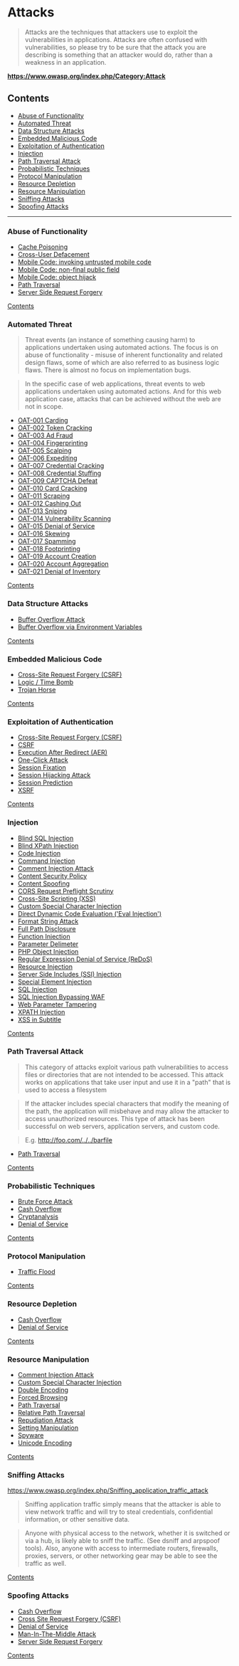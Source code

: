 # Attacks

> Attacks are the techniques that attackers use to exploit the vulnerabilities in applications. Attacks are often confused with vulnerabilities, so please try to be sure that the attack you are describing is something that an attacker would do, rather than a weakness in an application.

**https://www.owasp.org/index.php/Category:Attack**

## Contents

- [Abuse of Functionality](#abuse-of-functionality)
- [Automated Threat](#automated-threat)
- [Data Structure Attacks](#data-structure-attacks)
- [Embedded Malicious Code](#embedded-malicious-code)
- [Exploitation of Authentication](#exploitation-of-authentication)
- [Injection](#injection)
- [Path Traversal Attack](#path-traversal-attack)
- [Probabilistic Techniques](#probabilistic-techniques)
- [Protocol Manipulation](#protocol-manipulation)
- [Resource Depletion](#resource-depletion)
- [Resource Manipulation](#resource-manipulation)
- [Sniffing Attacks](#sniffing-attacks)
- [Spoofing Attacks](#spoofing-attacks)

---

### Abuse of Functionality

- [Cache Poisoning](https://www.owasp.org/index.php/Cache_Poisoning)
- [Cross-User Defacement](https://www.owasp.org/index.php/Cross-User_Defacement)
- [Mobile Code: invoking untrusted mobile code](https://www.owasp.org/index.php/Mobile_code:_invoking_untrusted_mobile_code)
- [Mobile Code: non-final public field](https://www.owasp.org/index.php/Mobile_code:_non-final_public_field)
- [Mobile Code: object hijack](https://www.owasp.org/index.php/Mobile_code:_object_hijack)
- [Path Traversal](https://www.owasp.org/index.php/Path_Traversal)
- [Server Side Request Forgery](https://www.owasp.org/index.php/Server_Side_Request_Forgery)

[Contents](#contents)


### Automated Threat

> Threat events (an instance of something causing harm) to applications undertaken using automated actions. The focus is on abuse of functionality - misuse of inherent functionality and related design flaws, some of which are also referred to as business logic flaws. There is almost no focus on implementation bugs.

> In the specific case of web applications, threat events to web applications undertaken using automated actions. And for this web application case, attacks that can be achieved without the web are not in scope.

- [OAT-001 Carding](https://www.owasp.org/index.php/OAT-001_Carding)
- [OAT-002 Token Cracking](https://www.owasp.org/index.php/OAT-002_Token_Cracking)
- [OAT-003 Ad Fraud](https://www.owasp.org/index.php/OAT-003_Ad_Fraud)
- [OAT-004 Fingerprinting](https://www.owasp.org/index.php/OAT-004_Fingerprinting)
- [OAT-005 Scalping](https://www.owasp.org/index.php/OAT-005_Scalping)
- [OAT-006 Expediting](https://www.owasp.org/index.php/OAT-006_Expediting)
- [OAT-007 Credential Cracking](https://www.owasp.org/index.php/OAT-007_Credential_Cracking)
- [OAT-008 Credential Stuffing](https://www.owasp.org/index.php/OAT-008_Credential_Stuffing)
- [OAT-009 CAPTCHA Defeat](https://www.owasp.org/index.php/OAT-009_CAPTCHA_Defeat)
- [OAT-010 Card Cracking](https://www.owasp.org/index.php/OAT-010_Card_Cracking)
- [OAT-011 Scraping](https://www.owasp.org/index.php/OAT-011_Scraping)
- [OAT-012 Cashing Out](https://www.owasp.org/index.php/OAT-012_Cashing_Out)
- [OAT-013 Sniping](https://www.owasp.org/index.php/OAT-013_Sniping)
- [OAT-014 Vulnerability Scanning](https://www.owasp.org/index.php/OAT-014_Vulnerability_Scanning)
- [OAT-015 Denial of Service](https://www.owasp.org/index.php/OAT-015_Denial_of_Service)
- [OAT-016 Skewing](https://www.owasp.org/index.php/OAT-016_Skewing)
- [OAT-017 Spamming](https://www.owasp.org/index.php/OAT-017_Spamming)
- [OAT-018 Footprinting](https://www.owasp.org/index.php/OAT-018_Footprinting)
- [OAT-019 Account Creation](https://www.owasp.org/index.php/OAT-019_Account_Creation)
- [OAT-020 Account Aggregation](https://www.owasp.org/index.php/OAT-020_Account_Aggregation)
- [OAT-021 Denial of Inventory](https://www.owasp.org/index.php/OAT-021_Denial_of_Inventory)

[Contents](#contents)


### Data Structure Attacks

- [Buffer Overflow Attack](https://www.owasp.org/index.php/Buffer_overflow_attack)
- [Buffer Overflow via Environment Variables](https://www.owasp.org/index.php/Buffer_Overflow_via_Environment_Variables)

[Contents](#contents)


### Embedded Malicious Code

- [Cross-Site Request Forgery (CSRF)](https://www.owasp.org/index.php/Cross-Site_Request_Forgery_(CSRF))
- [Logic / Time Bomb](https://www.owasp.org/index.php/Logic/time_bomb)
- [Trojan Horse](https://www.owasp.org/index.php/Trojan_Horse)

[Contents](#contents)


### Exploitation of Authentication

- [Cross-Site Request Forgery (CSRF)](https://www.owasp.org/index.php/Cross-Site_Request_Forgery_(CSRF))
- [CSRF](https://www.owasp.org/index.php/CSRF)
- [Execution After Redirect (AER)](https://www.owasp.org/index.php/Execution_After_Redirect_(EAR))
- [One-Click Attack](https://www.owasp.org/index.php/One-Click_Attack)
- [Session Fixation](https://www.owasp.org/index.php/Session_fixation)
- [Session Hijacking Attack](https://www.owasp.org/index.php/Session_hijacking_attack)
- [Session Prediction](https://www.owasp.org/index.php/Session_Prediction)
- [XSRF](https://www.owasp.org/index.php/XSRF)

[Contents](#contents)


### Injection

- [Blind SQL Injection](https://www.owasp.org/index.php/Blind_SQL_Injection)
- [Blind XPath Injection](https://www.owasp.org/index.php/Blind_XPath_Injection)
- [Code Injection](https://www.owasp.org/index.php/Code_Injection)
- [Command Injection](https://www.owasp.org/index.php/Command_Injection)
- [Comment Injection Attack](https://www.owasp.org/index.php/Comment_Injection_Attack)
- [Content Security Policy](https://www.owasp.org/index.php/Content_Security_Policy)
- [Content Spoofing](https://www.owasp.org/index.php/Content_Spoofing)
- [CORS Request Preflight Scrutiny](https://www.owasp.org/index.php/CORS_RequestPreflighScrutiny)
- [Cross-Site Scripting (XSS)](https://www.owasp.org/index.php/Cross-site_Scripting_(XSS))
- [Custom Special Character Injection](https://www.owasp.org/index.php/Custom_Special_Character_Injection)
- [Direct Dynamic Code Evaluation ('Eval Injection')](https://www.owasp.org/index.php/Direct_Dynamic_Code_Evaluation_(%27Eval_Injection%27))
- [Format String Attack](https://www.owasp.org/index.php/Format_string_attack)
- [Full Path Disclosure](https://www.owasp.org/index.php/Full_Path_Disclosure)
- [Function Injection](https://www.owasp.org/index.php/Function_Injection)
- [Parameter Delimeter](https://www.owasp.org/index.php/Parameter_Delimiter)
- [PHP Object Injection](https://www.owasp.org/index.php/PHP_Object_Injection)
- [Regular Expression Denial of Service (ReDoS)](https://www.owasp.org/index.php/Regular_expression_Denial_of_Service_-_ReDoS)
- [Resource Injection](https://www.owasp.org/index.php/Resource_Injection)
- [Server Side Includes (SSI) Injection](https://www.owasp.org/index.php/Server-Side_Includes_(SSI)_Injection)
- [Special Element Injection](https://www.owasp.org/index.php/Special_Element_Injection)
- [SQL Injection](https://www.owasp.org/index.php/SQL_Injection)
- [SQL Injection Bypassing WAF](https://www.owasp.org/index.php/SQL_Injection_Bypassing_WAF)
- [Web Parameter Tampering](https://www.owasp.org/index.php/Web_Parameter_Tampering)
- [XPATH Injection](https://www.owasp.org/index.php/XPATH_Injection)
- [XSS in Subtitle](https://www.owasp.org/index.php/Xss_in_subtitle)

[Contents](#contents)


### Path Traversal Attack

> This category of attacks exploit various path vulnerabilities to access files or directories that are not intended to be accessed. This attack works on applications that take user input and use it in a "path" that is used to access a filesystem

> If the attacker includes special characters that modify the meaning of the path, the application will misbehave and may allow the attacker to access unauthorized resources. This type of attack has been successful on web servers, application servers, and custom code.

> E.g. http://foo.com/../../barfile

- [Path Traversal](https://www.owasp.org/index.php/Path_Traversal)

[Contents](#contents)


### Probabilistic Techniques

- [Brute Force Attack](https://www.owasp.org/index.php/Brute_force_attack)
- [Cash Overflow](https://www.owasp.org/index.php/Cash_Overflow)
- [Cryptanalysis](https://www.owasp.org/index.php/Cryptanalysis)
- [Denial of Service](https://www.owasp.org/index.php/Denial_of_Service)

[Contents](#contents)


### Protocol Manipulation

- [Traffic Flood](https://www.owasp.org/index.php/Traffic_flood)

[Contents](#contents)


### Resource Depletion

- [Cash Overflow](https://www.owasp.org/index.php/Cash_Overflow)
- [Denial of Service](https://www.owasp.org/index.php/Denial_of_Service)

[Contents](#contents)


### Resource Manipulation

- [Comment Injection Attack](https://www.owasp.org/index.php/Comment_Injection_Attack)
- [Custom Special Character Injection](https://www.owasp.org/index.php/Custom_Special_Character_Injection)
- [Double Encoding](https://www.owasp.org/index.php/Double_Encoding)
- [Forced Browsing](https://www.owasp.org/index.php/Forced_browsing)
- [Path Traversal](https://www.owasp.org/index.php/Path_Traversal)
- [Relative Path Traversal](https://www.owasp.org/index.php/Relative_Path_Traversal)
- [Repudiation Attack](https://www.owasp.org/index.php/Repudiation_Attack)
- [Setting Manipulation](https://www.owasp.org/index.php/Setting_Manipulation)
- [Spyware](https://www.owasp.org/index.php/Spyware)
- [Unicode Encoding](https://www.owasp.org/index.php/Unicode_Encoding)

[Contents](#contents)


### Sniffing Attacks

https://www.owasp.org/index.php/Sniffing_application_traffic_attack

> Sniffing application traffic simply means that the attacker is able to view network traffic and will try to steal credentials, confidential information, or other sensitive data.

> Anyone with physical access to the network, whether it is switched or via a hub, is likely able to sniff the traffic. (See dsniff and arpspoof tools). Also, anyone with access to intermediate routers, firewalls, proxies, servers, or other networking gear may be able to see the traffic as well.

[Contents](#contents)


### Spoofing Attacks

- [Cash Overflow](https://www.owasp.org/index.php/Cash_Overflow)
- [Cross Site Request Forgery (CSRF)](https://www.owasp.org/index.php/Cross-Site_Request_Forgery_(CSRF))
- [Denial of Service](https://www.owasp.org/index.php/Denial_of_Service)
- [Man-In-The-Middle Attack](https://www.owasp.org/index.php/Man-in-the-middle_attack)
- [Server Side Request Forgery](https://www.owasp.org/index.php/Server_Side_Request_Forgery)

[Contents](#contents)

